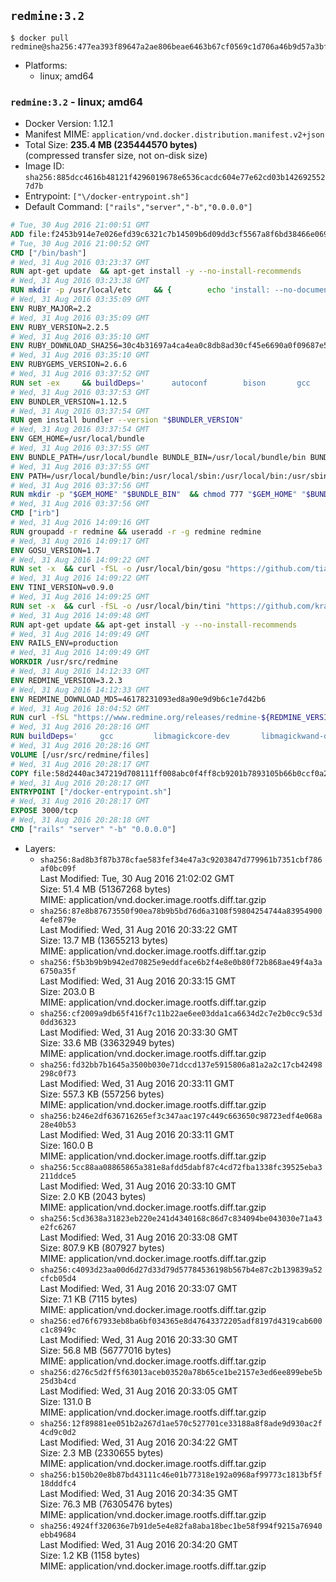## `redmine:3.2`

```console
$ docker pull redmine@sha256:477ea393f89647a2ae806beae6463b67cf0569c1d706a46b9d57a3bf43ae6c53
```

-	Platforms:
	-	linux; amd64

### `redmine:3.2` - linux; amd64

-	Docker Version: 1.12.1
-	Manifest MIME: `application/vnd.docker.distribution.manifest.v2+json`
-	Total Size: **235.4 MB (235444570 bytes)**  
	(compressed transfer size, not on-disk size)
-	Image ID: `sha256:885dcc4616b48121f4296019678e6536cacdc604e77e62cd03b1426925527d7b`
-	Entrypoint: `["\/docker-entrypoint.sh"]`
-	Default Command: `["rails","server","-b","0.0.0.0"]`

```dockerfile
# Tue, 30 Aug 2016 21:00:51 GMT
ADD file:f2453b914e7e026efd39c6321c7b14509b6d09dd3cf5567a8f6bd38466e06954 in / 
# Tue, 30 Aug 2016 21:00:52 GMT
CMD ["/bin/bash"]
# Wed, 31 Aug 2016 03:23:37 GMT
RUN apt-get update 	&& apt-get install -y --no-install-recommends 		bzip2 		ca-certificates 		curl 		libffi-dev 		libgdbm3 		libssl-dev 		libyaml-dev 		procps 		zlib1g-dev 	&& rm -rf /var/lib/apt/lists/*
# Wed, 31 Aug 2016 03:23:38 GMT
RUN mkdir -p /usr/local/etc 	&& { 		echo 'install: --no-document'; 		echo 'update: --no-document'; 	} >> /usr/local/etc/gemrc
# Wed, 31 Aug 2016 03:35:09 GMT
ENV RUBY_MAJOR=2.2
# Wed, 31 Aug 2016 03:35:09 GMT
ENV RUBY_VERSION=2.2.5
# Wed, 31 Aug 2016 03:35:10 GMT
ENV RUBY_DOWNLOAD_SHA256=30c4b31697a4ca4ea0c8db8ad30cf45e6690a0f09687e5d483c933c03ca335e3
# Wed, 31 Aug 2016 03:35:10 GMT
ENV RUBYGEMS_VERSION=2.6.6
# Wed, 31 Aug 2016 03:37:52 GMT
RUN set -ex 	&& buildDeps=' 		autoconf 		bison 		gcc 		libbz2-dev 		libgdbm-dev 		libglib2.0-dev 		libncurses-dev 		libreadline-dev 		libxml2-dev 		libxslt-dev 		make 		ruby 	' 	&& apt-get update 	&& apt-get install -y --no-install-recommends $buildDeps 	&& rm -rf /var/lib/apt/lists/* 	&& curl -fSL -o ruby.tar.gz "http://cache.ruby-lang.org/pub/ruby/$RUBY_MAJOR/ruby-$RUBY_VERSION.tar.gz" 	&& echo "$RUBY_DOWNLOAD_SHA256 *ruby.tar.gz" | sha256sum -c - 	&& mkdir -p /usr/src/ruby 	&& tar -xzf ruby.tar.gz -C /usr/src/ruby --strip-components=1 	&& rm ruby.tar.gz 	&& cd /usr/src/ruby 	&& { echo '#define ENABLE_PATH_CHECK 0'; echo; cat file.c; } > file.c.new && mv file.c.new file.c 	&& autoconf 	&& ./configure --disable-install-doc 	&& make -j"$(nproc)" 	&& make install 	&& apt-get purge -y --auto-remove $buildDeps 	&& gem update --system $RUBYGEMS_VERSION 	&& rm -r /usr/src/ruby
# Wed, 31 Aug 2016 03:37:53 GMT
ENV BUNDLER_VERSION=1.12.5
# Wed, 31 Aug 2016 03:37:54 GMT
RUN gem install bundler --version "$BUNDLER_VERSION"
# Wed, 31 Aug 2016 03:37:54 GMT
ENV GEM_HOME=/usr/local/bundle
# Wed, 31 Aug 2016 03:37:55 GMT
ENV BUNDLE_PATH=/usr/local/bundle BUNDLE_BIN=/usr/local/bundle/bin BUNDLE_SILENCE_ROOT_WARNING=1 BUNDLE_APP_CONFIG=/usr/local/bundle
# Wed, 31 Aug 2016 03:37:55 GMT
ENV PATH=/usr/local/bundle/bin:/usr/local/sbin:/usr/local/bin:/usr/sbin:/usr/bin:/sbin:/bin
# Wed, 31 Aug 2016 03:37:56 GMT
RUN mkdir -p "$GEM_HOME" "$BUNDLE_BIN" 	&& chmod 777 "$GEM_HOME" "$BUNDLE_BIN"
# Wed, 31 Aug 2016 03:37:56 GMT
CMD ["irb"]
# Wed, 31 Aug 2016 14:09:16 GMT
RUN groupadd -r redmine && useradd -r -g redmine redmine
# Wed, 31 Aug 2016 14:09:17 GMT
ENV GOSU_VERSION=1.7
# Wed, 31 Aug 2016 14:09:22 GMT
RUN set -x 	&& curl -fSL -o /usr/local/bin/gosu "https://github.com/tianon/gosu/releases/download/$GOSU_VERSION/gosu-$(dpkg --print-architecture)" 	&& curl -fSL -o /usr/local/bin/gosu.asc "https://github.com/tianon/gosu/releases/download/$GOSU_VERSION/gosu-$(dpkg --print-architecture).asc" 	&& export GNUPGHOME="$(mktemp -d)" 	&& gpg --keyserver ha.pool.sks-keyservers.net --recv-keys B42F6819007F00F88E364FD4036A9C25BF357DD4 	&& gpg --batch --verify /usr/local/bin/gosu.asc /usr/local/bin/gosu 	&& rm -r "$GNUPGHOME" /usr/local/bin/gosu.asc 	&& chmod +x /usr/local/bin/gosu 	&& gosu nobody true
# Wed, 31 Aug 2016 14:09:22 GMT
ENV TINI_VERSION=v0.9.0
# Wed, 31 Aug 2016 14:09:25 GMT
RUN set -x 	&& curl -fSL -o /usr/local/bin/tini "https://github.com/krallin/tini/releases/download/$TINI_VERSION/tini" 	&& curl -fSL -o /usr/local/bin/tini.asc "https://github.com/krallin/tini/releases/download/$TINI_VERSION/tini.asc" 	&& export GNUPGHOME="$(mktemp -d)" 	&& gpg --keyserver ha.pool.sks-keyservers.net --recv-keys 6380DC428747F6C393FEACA59A84159D7001A4E5 	&& gpg --batch --verify /usr/local/bin/tini.asc /usr/local/bin/tini 	&& rm -r "$GNUPGHOME" /usr/local/bin/tini.asc 	&& chmod +x /usr/local/bin/tini 	&& tini -h
# Wed, 31 Aug 2016 14:09:48 GMT
RUN apt-get update && apt-get install -y --no-install-recommends 		imagemagick 		libmysqlclient18 		libpq5 		libsqlite3-0 				bzr 		git 		mercurial 		openssh-client 		subversion 	&& rm -rf /var/lib/apt/lists/*
# Wed, 31 Aug 2016 14:09:49 GMT
ENV RAILS_ENV=production
# Wed, 31 Aug 2016 14:09:49 GMT
WORKDIR /usr/src/redmine
# Wed, 31 Aug 2016 14:12:33 GMT
ENV REDMINE_VERSION=3.2.3
# Wed, 31 Aug 2016 14:12:33 GMT
ENV REDMINE_DOWNLOAD_MD5=46178231093ed8a90e9d9b6c1e7d42b6
# Wed, 31 Aug 2016 18:04:52 GMT
RUN curl -fSL "https://www.redmine.org/releases/redmine-${REDMINE_VERSION}.tar.gz" -o redmine.tar.gz 	&& echo "$REDMINE_DOWNLOAD_MD5 redmine.tar.gz" | md5sum -c - 	&& tar -xvf redmine.tar.gz --strip-components=1 	&& rm redmine.tar.gz files/delete.me log/delete.me 	&& mkdir -p tmp/pdf public/plugin_assets 	&& chown -R redmine:redmine ./
# Wed, 31 Aug 2016 20:28:16 GMT
RUN buildDeps='		gcc 		libmagickcore-dev 		libmagickwand-dev 		libmysqlclient-dev 		libpq-dev 		libsqlite3-dev 		make 		patch 	' 	&& set -ex 	&& apt-get update && apt-get install -y $buildDeps --no-install-recommends 	&& rm -rf /var/lib/apt/lists/* 	&& bundle install --without development test 	&& for adapter in mysql2 postgresql sqlite3; do 		echo "$RAILS_ENV:" > ./config/database.yml; 		echo "  adapter: $adapter" >> ./config/database.yml; 		bundle install --without development test; 	done 	&& rm ./config/database.yml 	&& apt-get purge -y --auto-remove $buildDeps
# Wed, 31 Aug 2016 20:28:16 GMT
VOLUME [/usr/src/redmine/files]
# Wed, 31 Aug 2016 20:28:17 GMT
COPY file:58d2440ac347219d708111ff008abc0f4ff8cb9201b7893105b66b0ccf0a2521 in / 
# Wed, 31 Aug 2016 20:28:17 GMT
ENTRYPOINT ["/docker-entrypoint.sh"]
# Wed, 31 Aug 2016 20:28:17 GMT
EXPOSE 3000/tcp
# Wed, 31 Aug 2016 20:28:18 GMT
CMD ["rails" "server" "-b" "0.0.0.0"]
```

-	Layers:
	-	`sha256:8ad8b3f87b378cfae583fef34e47a3c9203847d779961b7351cbf786af0bc09f`  
		Last Modified: Tue, 30 Aug 2016 21:02:02 GMT  
		Size: 51.4 MB (51367268 bytes)  
		MIME: application/vnd.docker.image.rootfs.diff.tar.gzip
	-	`sha256:87e8b87673550f90ea78b9b5bd76d6a3108f59804254744a839549004efe879e`  
		Last Modified: Wed, 31 Aug 2016 20:33:22 GMT  
		Size: 13.7 MB (13655213 bytes)  
		MIME: application/vnd.docker.image.rootfs.diff.tar.gzip
	-	`sha256:f5b3b9b9b942ed70825e9eddface6b2f4e8e0b80f72b868ae49f4a3a6750a35f`  
		Last Modified: Wed, 31 Aug 2016 20:33:15 GMT  
		Size: 203.0 B  
		MIME: application/vnd.docker.image.rootfs.diff.tar.gzip
	-	`sha256:cf2009a9db65f416f7c11b22ae6ee03dda1ca6634d2c7e2b0cc9c53d0dd36323`  
		Last Modified: Wed, 31 Aug 2016 20:33:30 GMT  
		Size: 33.6 MB (33632949 bytes)  
		MIME: application/vnd.docker.image.rootfs.diff.tar.gzip
	-	`sha256:fd32bb7b1645a3500b030e71dccd137e5915806a81a2a2c17cb42498298c0f73`  
		Last Modified: Wed, 31 Aug 2016 20:33:11 GMT  
		Size: 557.3 KB (557256 bytes)  
		MIME: application/vnd.docker.image.rootfs.diff.tar.gzip
	-	`sha256:b246e2df636716265ef3c347aac197c449c663650c98723edf4e068a28e40b53`  
		Last Modified: Wed, 31 Aug 2016 20:33:11 GMT  
		Size: 160.0 B  
		MIME: application/vnd.docker.image.rootfs.diff.tar.gzip
	-	`sha256:5cc88aa08865865a381e8afdd5dabf87c4cd72fba1338fc39525eba3211ddce5`  
		Last Modified: Wed, 31 Aug 2016 20:33:10 GMT  
		Size: 2.0 KB (2043 bytes)  
		MIME: application/vnd.docker.image.rootfs.diff.tar.gzip
	-	`sha256:5cd3638a31823eb220e241d4340168c86d7c834094be043030e71a43e2fc6267`  
		Last Modified: Wed, 31 Aug 2016 20:33:08 GMT  
		Size: 807.9 KB (807927 bytes)  
		MIME: application/vnd.docker.image.rootfs.diff.tar.gzip
	-	`sha256:c4093d23aa00d6d27d33d79d57784536198b567b4e87c2b139839a52cfcb05d4`  
		Last Modified: Wed, 31 Aug 2016 20:33:07 GMT  
		Size: 7.1 KB (7115 bytes)  
		MIME: application/vnd.docker.image.rootfs.diff.tar.gzip
	-	`sha256:ed76f67933eb8ba6bf034365e8d47643372205adf8197d4319cab600c1c8949c`  
		Last Modified: Wed, 31 Aug 2016 20:33:30 GMT  
		Size: 56.8 MB (56777016 bytes)  
		MIME: application/vnd.docker.image.rootfs.diff.tar.gzip
	-	`sha256:d276c5d2ff5f63013aceb03520a78b65ce1be2157e3ed6ee899ebe5b25d3b4cd`  
		Last Modified: Wed, 31 Aug 2016 20:33:05 GMT  
		Size: 131.0 B  
		MIME: application/vnd.docker.image.rootfs.diff.tar.gzip
	-	`sha256:12f89881ee051b2a267d1ae570c527701ce33188a8f8ade9d930ac2f4cd9c0d2`  
		Last Modified: Wed, 31 Aug 2016 20:34:22 GMT  
		Size: 2.3 MB (2330655 bytes)  
		MIME: application/vnd.docker.image.rootfs.diff.tar.gzip
	-	`sha256:b150b20e8b87bd43111c46e01b77318e192a0968af99773c1813bf5f18dddfc4`  
		Last Modified: Wed, 31 Aug 2016 20:34:35 GMT  
		Size: 76.3 MB (76305476 bytes)  
		MIME: application/vnd.docker.image.rootfs.diff.tar.gzip
	-	`sha256:4924ff320636e7b91de5e4e82fa8aba18bec1be58f994f9215a76940ebb49684`  
		Last Modified: Wed, 31 Aug 2016 20:34:20 GMT  
		Size: 1.2 KB (1158 bytes)  
		MIME: application/vnd.docker.image.rootfs.diff.tar.gzip
